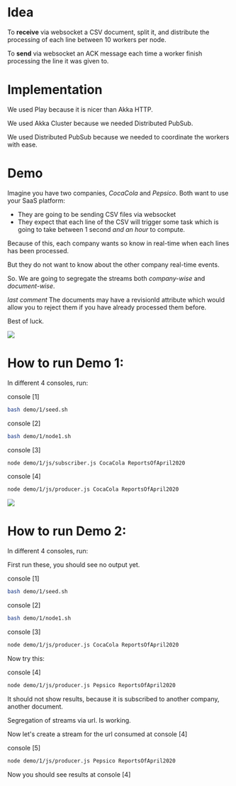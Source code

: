 # Idea
To **receive** via websocket a CSV document, split it, and distribute the processing of each line between 10 workers per node.

To **send** via websocket an ACK message each time a worker finish processing the line it was given to.

# Implementation
We used Play because it is nicer than Akka HTTP.

We used Akka Cluster because we needed Distributed PubSub.

We used Distributed PubSub because we needed to coordinate the workers with ease.

# Demo
Imagine you have two companies, _CocaCola_ and _Pepsico_. Both want to use your SaaS platform:

- They are going to be sending CSV files via websocket
- They expect that each line of the CSV will trigger some task which is going to take between 1 second _and an hour_ to compute.


Because of this, each company wants so know in real-time when each lines has been processed. 

But they do not want to know about the other company real-time events.

So. We are going to segregate the streams both _company-wise_ and _document-wise_.

_last comment_
The documents may have a revisionId attribute which would allow you to reject them if you have already processed them before.

Best of luck. 
  


![](https://i.imgur.com/KKNYdkq.png)

# How to run Demo 1:

In different 4 consoles, run:

console [1]
```bash 
bash demo/1/seed.sh
```
console [2]
```bash 
bash demo/1/node1.sh
```
console [3]
```bash 
node demo/1/js/subscriber.js CocaCola ReportsOfApril2020
```
console [4]
```bash 
node demo/1/js/producer.js CocaCola ReportsOfApril2020
```

![](https://i.imgur.com/c0vVHAw.png)
# How to run Demo 2:

In different 4 consoles, run:

First run these, you should see no output yet.

console [1]
```bash 
bash demo/1/seed.sh
```
console [2]
```bash 
bash demo/1/node1.sh
```
console [3]
```bash 
node demo/1/js/producer.js CocaCola ReportsOfApril2020
```

Now try this:

console [4]
```bash 
node demo/1/js/producer.js Pepsico ReportsOfApril2020
```

It should not show results, because it is subscribed to another company, another document.

Segregation of streams via url. Is working.

Now let's create a stream for the url consumed at console [4]

console [5]
```bash 
node demo/1/js/producer.js Pepsico ReportsOfApril2020
```

Now you should see results at console [4]

